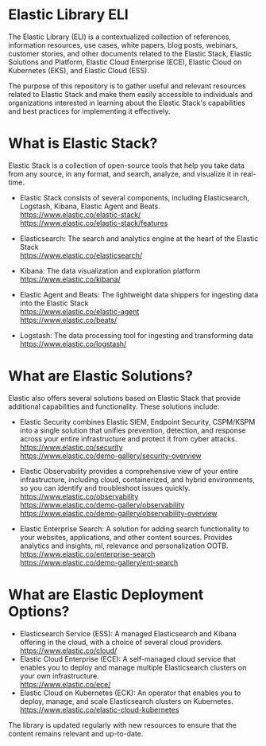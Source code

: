 # Elastic Library ELI
The Elastic Library (ELI) is a contextualized collection of references, information resources, use cases, white papers, blog posts, webinars, customer stories, and other documents related to the Elastic Stack, Elastic Solutions and Platform, Elastic Cloud Enterprise (ECE), Elastic Cloud on Kubernetes (EKS), and Elastic Cloud (ESS). 

The purpose of this repository is to gather useful and relevant resources related to Elastic Stack and make them easily accessible to individuals and organizations interested in learning about the Elastic Stack's capabilities and best practices for implementing it effectively.
# What is Elastic Stack?
Elastic Stack is a collection of open-source tools that help you take data from any source, in any format, and search, analyze, and visualize it in real-time. 

* Elastic Stack consists of several components, including Elasticsearch, Logstash, Kibana, Elastic Agent and Beats. <br>
https://www.elastic.co/elastic-stack/ <br>
https://www.elastic.co/elastic-stack/features

* Elasticsearch: The search and analytics engine at the heart of the Elastic Stack<br>
https://www.elastic.co/elasticsearch/ 

* Kibana: The data visualization and exploration platform<br>
https://www.elastic.co/kibana/ 

* Elastic Agent and Beats: The lightweight data shippers for ingesting data into the Elastic Stack<br>
https://www.elastic.co/elastic-agent<br>
https://www.elastic.co/beats/

* Logstash: The data processing tool for ingesting and transforming data<br>
https://www.elastic.co/logstash/ 


# What are Elastic Solutions?
Elastic also offers several solutions based on Elastic Stack that provide additional capabilities and functionality. These solutions include:
* Elastic Security combines Elastic SIEM, Endpoint Security, CSPM/KSPM into a single solution that unifies prevention, detection, and response across your entire infrastructure and protect it from cyber attacks. <br> 
https://www.elastic.co/security <br>
https://www.elastic.co/demo-gallery/security-overview 

* Elastic Observability provides a comprehensive view of your entire infrastructure, including cloud, containerized, and hybrid environments, so you can identify and troubleshoot issues quickly. <br>
https://www.elastic.co/observability <br>
https://www.elastic.co/demo-gallery/observability<br>
https://www.elastic.co/demo-gallery/observability-overview
* Elastic Enterprise Search: A solution for adding search functionality to your websites, applications, and other content sources. Provides analytics and insights, ml, relevance and personalization OOTB. <br> 
https://www.elastic.co/enterprise-search <br> 
https://www.elastic.co/demo-gallery/ent-search
 
# What are Elastic Deployment Options?
* Elasticsearch Service (ESS): A managed Elasticsearch and Kibana offering in the cloud, with a choice of several cloud providers. <br>
https://www.elastic.co/cloud/ 
* Elastic Cloud Enterprise (ECE): A self-managed cloud service that enables you to deploy and manage multiple Elasticsearch clusters on your own infrastructure.<br>
https://www.elastic.co/ece/ 
* Elastic Cloud on Kubernetes (ECK): An operator that enables you to deploy, manage, and scale Elasticsearch clusters on Kubernetes. <br>
https://www.elastic.co/elastic-cloud-kubernetes 


The library is updated regularly with new resources to ensure that the content remains relevant and up-to-date. 